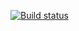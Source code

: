 [![Build status](https://build.appcenter.ms/v0.1/apps/41554867-4239-46db-8a6e-7720c6d19f6b/branches/main/badge)](https://appcenter.ms)
